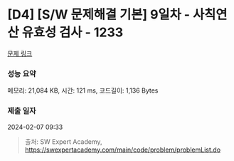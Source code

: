 # [D4] [S/W 문제해결 기본] 9일차 - 사칙연산 유효성 검사 - 1233 

[문제 링크](https://swexpertacademy.com/main/code/problem/problemDetail.do?contestProbId=AV141176AIwCFAYD) 

### 성능 요약

메모리: 21,084 KB, 시간: 121 ms, 코드길이: 1,136 Bytes

### 제출 일자

2024-02-07 09:33



> 출처: SW Expert Academy, https://swexpertacademy.com/main/code/problem/problemList.do